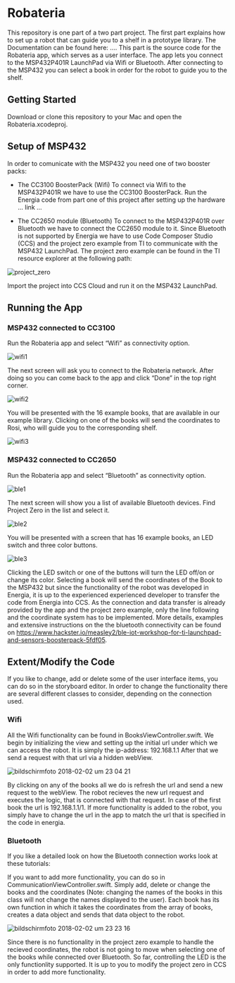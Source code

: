 # Robateria
This repository is one part of a two part project. The first part explains how to set up a robot that can guide you to a shelf in a prototype library. The Documentation can be found here: ....
This part is the source code for the Robateria app, which serves as a user interface. The app lets you connect to the MSP432P401R LaunchPad via Wifi or Bluetooth. After connecting to the MSP432 you can select a book in order for the robot to guide you to the shelf.

## Getting Started
Download or clone this repository to your Mac and open the Robateria.xcodeproj.

## Setup of MSP432
In order to comunicate with the MSP432 you need one of two booster packs:

* The CC3100 BoosterPack (Wifi)
To connect via Wifi to the MSP432P401R we have to use the CC3100 BoosterPack.
Run the Energia code from part one of this project after setting up the hardware ... link ...

* The CC2650 module (Bluetooth)
To connect to the MSP432P401R over Bluetooth we have to connect the CC2650 module to it. Since Bluetooth is not supported by Energia we have to use Code Composer Studio (CCS) and the project zero example from TI to communicate with the MSP432 LaunchPad. The project zero example can be found in the TI resource explorer at the following path: 

![project_zero](https://user-images.githubusercontent.com/32970755/35755294-f7d04d1e-0866-11e8-8029-a2177587e0cf.png)

Import the project into CCS Cloud and run it on the MSP432 LaunchPad.

## Running the App

### MSP432 connected to CC3100

Run the Robateria app and select “Wifi” as connectivity option.

![wifi1](https://user-images.githubusercontent.com/32970755/35755109-459aba08-0866-11e8-86c4-93232e99b850.png)

The next screen will ask you to connect to the Robateria network. After doing so you can come back to the app and click “Done” in the top right corner.

![wifi2](https://user-images.githubusercontent.com/32970755/35755193-906f3f2c-0866-11e8-95a2-850d9e589fdc.png)

You will be presented with the 16 example books, that are available in our example library. Clicking on one of the books will send the coordinates to Rosi, who will guide you to the corresponding shelf.

![wifi3](https://user-images.githubusercontent.com/32970755/35755214-9e9af5be-0866-11e8-8dea-c54816d16272.png)




### MSP432 connected to CC2650

Run the Robateria app and select “Bluetooth” as connectivity option.

![ble1](https://user-images.githubusercontent.com/32970755/35755244-bffa6ece-0866-11e8-8500-81574065dbad.png)

The next screen will show you a list of available Bluetooth devices. Find Project Zero in the list and select it.

![ble2](https://user-images.githubusercontent.com/32970755/35755261-d0c4a922-0866-11e8-8def-9b039fbe28e5.png)

You will be presented with a screen that has 16 example books, an LED switch and three color buttons.

![ble3](https://user-images.githubusercontent.com/32970755/35755273-df306064-0866-11e8-9d8c-be15584e961f.png)

Clicking the LED switch or one of the buttons will turn the LED off/on or change its color. Selecting a book will send the coordinates of the Book to the MSP432 but since the functionality of the robot was developed in Energia, it is up to the experienced experienced developer to transfer the code from Energia into CCS. As the connection and data transfer is already provided by the app and the project zero example, only the line following and the coordinate system has to be implemented. More details, examples and extensive instructions on the the bluetooth connectivity can be found on https://www.hackster.io/measley2/ble-iot-workshop-for-ti-launchpad-and-sensors-boosterpack-5fdf05.

## Extent/Modify the Code
If you like to change, add or delete some of the user interface items, you can do so in the storyboard editor.
In order to change the functionality there are several different classes to consider, depending on the connection used.

### Wifi

All the Wifi functionality can be found in BooksViewController.swift. We begin by initializing the view and setting up the initial url under which we can access the robot. It is simply the ip-address: 192.168.1.1
After that we send a request with that url via a hidden webView. 

![bildschirmfoto 2018-02-02 um 23 04 21](https://user-images.githubusercontent.com/32970755/35757295-b4630712-086e-11e8-9b67-c50c63325f70.png)

By clicking on any of the books all we do is refresh the url and send a  new request to the webView. The robot recieves the new url request and executes the logic, that is connected with that request. In case of the first book the url is 192.168.1.1/1. If more functionality is added to the robot, you simply have to change the url in the app to match the url that is specified in the code in energia.

### Bluetooth
If you like a detailed look on how the Bluetooth connection works look at these tutorials:

If you want to add more functionality, you can do so in CommunicationViewController.swift. Simply add, delete or change the books and the coordinates (Note: changing the names of the books in this class will not change the names displayed to the user). Each book has its own function in which it takes the coordinates from the array of books, creates a data object and sends that data object to the robot.

![bildschirmfoto 2018-02-02 um 23 23 16](https://user-images.githubusercontent.com/32970755/35757824-21994c36-0871-11e8-9b7c-692f72d7ff6c.png)

Since there is no functionality in the project zero example to handle the recieved coordinates, the robot is not going to move when selecting one of the books while connected over Bluetooth. So far, controlling the LED is the only functionlity supported. It is up to you to modify the project zero in CCS in order to add more functionality.

